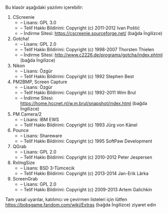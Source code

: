Bu klasör aşağıdaki yazılımı içerebilir:

1. CScreenie
   - – Lisans: GPL 3.0
   - – Telif Hakkı Bildirimi: Copyright (c) 2011-2012 Ivan Poštić
   - – İndirme Sitesi: https://cscreenie.sourceforge.net/ (bağda İngilizce)
2. Gotcha!
   - – Lisans: GPL 2.0
   - – Telif Hakkı Bildirimi: Copyright (c) 1998-2007 Thorsten Thielen
   - – İndirme Sitesi: http://www.c2226.de/programs/gotcha/index.phtml (bağda İngilizce)
3. Nikon
   - – Lisans: Özgür
   - – Telif Hakkı Bildirimi: Copyright (c) 1992 Stephen Best
4. PM2BMP, Screen Capture
   - – Lisans: Özgür
   - – Telif Hakkı Bildirimi: Copyright (c) 1992-2011 Wim Brul
   - – İndirme Sitesi: https://home.hccnet.nl/w.m.brul/snapshot/index.html (bağda İngilizce)
5. PM Camera/2
   - – Lisans: IBM EWS
   - – Telif Hakkı Bildirimi: Copyright (c) 1993 Jürg von Känel
6. Pounce
   - – Lisans: Shareware
   - – Telif Hakkı Bildirimi: Copyright (c) 1995 SoftPaw Development
7. QGrab
   - – Lisans: GPL 2.0
   - – Telif Hakkı Bildirimi: Copyright (c) 2010-2012 Peter Jespersen
8. RxImgSize
   - – Lisans: BSD 3-Tümcecik
   - – Telif Hakkı Bildirimi: Copyright (c) 2013-2014 Jan-Erik Lärka
9. ScreenGrab
   - – Lisans: GPL 2.0
   - – Telif Hakkı Bildirimi: Copyright (c) 2009-2013 Artem Galichkin

Tam yasal uyarılar, katılımcı ve çevirmen listeleri için lütfen https://bobsgame.fandom.com/wiki/Extras (bağda İngilizce) ziyaret edin

